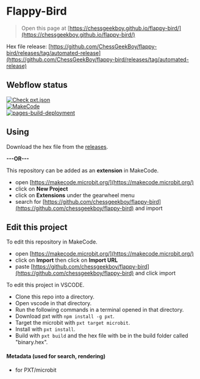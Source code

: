# Flappy-Bird
> Open this page at [https://chessgeekboy.github.io/flappy-bird/](https://chessgeekboy.github.io/flappy-bird/)

Hex file release: [https://github.com/ChessGeekBoy/flappy-bird/releases/tag/automated-release](https://github.com/ChessGeekBoy/flappy-bird/releases/tag/automated-release) <br>

## Webflow status
[![Check pxt.json](https://github.com/ChessGeekBoy/flappy-bird/actions/workflows/cfg-check.yml/badge.svg)](https://github.com/ChessGeekBoy/flappy-bird/actions/workflows/cfg-check.yml) <br>
[![MakeCode](https://github.com/ChessGeekBoy/flappy-bird/actions/workflows/makecode.yml/badge.svg)](https://github.com/ChessGeekBoy/flappy-bird/actions/workflows/makecode.yml) <br>
[![pages-build-deployment](https://github.com/ChessGeekBoy/flappy-bird/actions/workflows/pages/pages-build-deployment/badge.svg)](https://github.com/ChessGeekBoy/flappy-bird/actions/workflows/pages/pages-build-deployment) <br>

## Using

Download the hex file from the [releases](https://github.com/ChessGeekBoy/flappy-bird/releases/tag/automated-release). <br>

**---OR---** <br>

This repository can be added as an **extension** in MakeCode.<br>

* open [https://makecode.microbit.org/](https://makecode.microbit.org/) <br>
* click on **New Project** <br>
* click on **Extensions** under the gearwheel menu <br>
* search for [https://github.com/chessgeekboy/flappy-bird](https://github.com/chessgeekboy/flappy-bird) and import <br>

## Edit this project

To edit this repository in MakeCode. <br>

* open [https://makecode.microbit.org/](https://makecode.microbit.org/) <br>
* click on **Import** then click on **Import URL** <br>
* paste [https://github.com/chessgeekboy/flappy-bird](https://github.com/chessgeekboy/flappy-bird) and click import <br>

To edit this project in VSCODE. <br>
* Clone this repo into a directory. <br>
* Open vscode in that directory. <br>
* Run the following commands in a terminal opened in that directory. <br>
* Download pxt with ``npm install -g pxt``. <br>
* Target the microbit with ``pxt target microbit``. <br>
* Install with ``pxt install``. <br>
* Build with ``pxt build`` and the hex file with be in the build folder called "binary.hex". <br>

<!--## Blocks preview(broken)

This image shows the blocks code from the last commit in master. <br>
This image may take a few minutes to refresh. <br>

![A rendered view of the blocks](https://github.com/chessgeekboy/flappy-bird/raw/master/.github/makecode/blocks.png) <br> -->

#### Metadata (used for search, rendering)

* for PXT/microbit <br>
<script src="https://makecode.com/gh-pages-embed.js"></script><script>makeCodeRender("{{ site.makecode.home_url }}", "{{ site.github.owner_name }}/{{ site.github.repository_name }}");</script>
